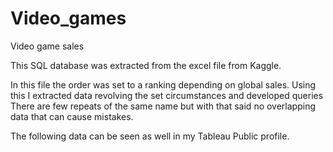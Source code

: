 # Video_games
Video game sales

This SQL database was extracted from the excel file from Kaggle.

In this file the order was set to a ranking depending on global sales. Using this I extracted data revolving the set circumstances and developed queries
There are few repeats of the same name but with that said no overlapping data that can cause mistakes. 

The following data can be seen as well in my Tableau Public profile.
